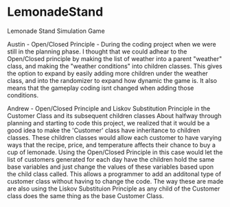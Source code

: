 # LemonadeStand
Lemonade Stand Simulation Game

Austin - Open/Closed Principle - During the coding project when we were still in the planning phase. I thought that we could adhear to the Open/Closed principle by
making the list of weather into a parent "weather" class, and making the "weather conditions" into children classes. This gives the option to expand by easily adding
more children under the weather class, and into the randomizer to expand how dynamic the game is. It also means that the gameplay coding isnt changed when adding those
conditions.

Andrew - Open/Closed Principle and Liskov Substitution Principle in the Customer Class and its subsequent children classes
About halfway through planning and starting to code this project, we realized that it would be a good idea to make the 'Customer' class have inheritance to children classes.
These children classes would allow each customer to have varying ways that the recipe, price, and temperature affects their chance to buy a cup of lemonade.
Using the Open/Closed Principle in this case would let the list of customers generated for each day have the children hold the same base variables and just change the values 
of these variables based upon the child class called. This allows a programmer to add an additonal type of customer class without having to change the code. 
The way these are made are also using the Liskov Substituion Principle as any child of the Customer class does the same thing as the base Customer Class.